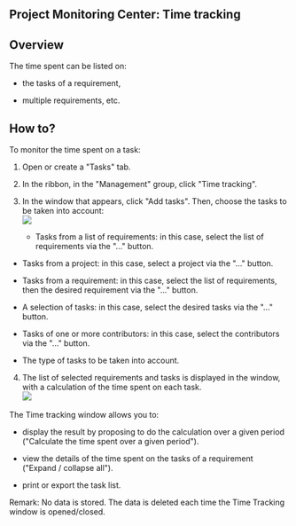 
## Project Monitoring Center: Time tracking
			

<a name="NOTE1"></a>
<a name="NOTE1_1"></a>


## Overview
<a name="overview_ELTTEXTE000096"></a>
The time spent can be listed on: 

- the tasks of a requirement,

- multiple requirements, etc.




<a name="NOTE2"></a>
<a name="NOTE2_1"></a>


## How to?
<a name="how_ELTTEXTE000120"></a>
To monitor the time spent on a task: 

1. Open or create a "Tasks" tab. 

2. In the ribbon, in the "Management" group, click "Time tracking". 

3. In the window that appears, click "Add tasks". Then, choose the tasks to be taken into account: <br>![](https://doc.pcsoft.fr/en-US/images/image.awp?langid=3&name=CCSuivi_TimeTracking%20-%20HC%20N%B0001.gif&type=thumb)


	- Tasks from a list of requirements: in this case, select the list of requirements via the "..." button.

- Tasks from a project: in this case, select a project via the "..." button. 

- Tasks from a requirement: in this case, select the list of requirements, then the desired requirement via the "..." button. 

- A selection of tasks: in this case, select the desired tasks via the "..." button. 

- Tasks of one or more contributors: in this case, select the contributors via the "..." button. 

- The type of tasks to be taken into account. 

4. The list of selected requirements and tasks is displayed in the window, with a calculation of the time spent on each task. <br>![](https://doc.pcsoft.fr/en-US/images/image.awp?langid=3&name=CCSuivi_TimeTracking%20-%20HC%20N%B0002.gif&type=thumb)





The Time tracking window allows you to: 

- display the result by proposing to do the calculation over a given period ("Calculate the time spent over a given period"). 

- view the details of the time spent on the tasks of a requirement ("Expand / collapse all"). 

- print or export the task list. 




Remark: No data is stored. The data is deleted each time the Time Tracking window is opened/closed. 


